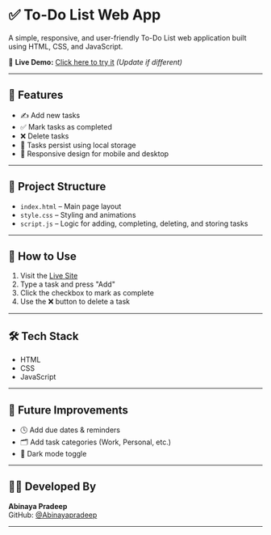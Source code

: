 # ✅ To-Do List Web App

A simple, responsive, and user-friendly To-Do List web application built using HTML, CSS, and JavaScript.

🔗 **Live Demo:** [Click here to try it](https://abinayapradeep.github.io/To-Do-List/) *(Update if different)*

---

## 📝 Features

- ✍️ Add new tasks
- ✅ Mark tasks as completed
- ❌ Delete tasks
- 💾 Tasks persist using local storage
- 📱 Responsive design for mobile and desktop

---

## 📁 Project Structure

- `index.html` – Main page layout  
- `style.css` – Styling and animations  
- `script.js` – Logic for adding, completing, deleting, and storing tasks  

---

## 🚀 How to Use

1. Visit the [Live Site](https://abinayapradeep.github.io/To-Do-List/)
2. Type a task and press "Add"
3. Click the checkbox to mark as complete
4. Use the ❌ button to delete a task

---

## 🛠️ Tech Stack

- HTML  
- CSS
- JavaScript

---

## 📌 Future Improvements

- 🕓 Add due dates & reminders  
- 🗂️ Add task categories (Work, Personal, etc.)  
- 🌙 Dark mode toggle  

---

## 👩‍💻 Developed By

**Abinaya Pradeep**  
GitHub: [@Abinayapradeep](https://github.com/Abinayapradeep)

---

